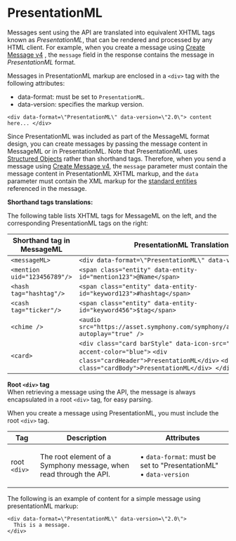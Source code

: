 # PresentationML

Messages sent using the API are translated into equivalent XHTML tags known as _PresentationML_, that can be rendered and processed by any HTML client. For example, when you create a message using [Create Message v4](https://developers.symphony.com/restapi/main/messages/create-message-v4) , the `message` field in the response contains the message in _PresentationML_ format.

Messages in PresentationML markup are enclosed in a `<div>` tag with the following attributes:

* data-format: must be set to `PresentationML`.
* data-version: specifies the markup version.

```markup
<div data-format=\"PresentationML\" data-version=\"2.0\"> content here... </div>
```

Since PresentationML was included as part of the MessageML format design, you can create messages by passing the message content in MessageML or in PresentationML. Note that PresentationML uses [Structured Objects](overview-of-messageml/entities/structured-objects.md) rather than shorthand tags. Therefore, when you send a message using [Create Message v4](https://developers.symphony.com/restapi/main/messages/create-message-v4), the `message` parameter must contain the message content in PresentationML XHTML markup, and the `data` parameter must contain the XML markup for the [standard entities](broken-reference) referenced in the message.

**Shorthand tags translations:**

The following table lists XHTML tags for MessageML on the left, and the corresponding PresentationML tags on the right:

| Shorthand tag in MessageML   | PresentationML Translation                                                                                                                                                    |
| ---------------------------- | ----------------------------------------------------------------------------------------------------------------------------------------------------------------------------- |
| `<messageML>`                | `<div data-format=\"PresentationML\" data-version=\"2.0\">`                                                                                                                   |
| `<mention uid="123456789"/>` | `<span class="entity" data-entity-id="mention123">@Name</span>`                                                                                                               |
| `<hash tag="hashtag"/>`      | `<span class="entity" data-entity-id="keyword123">#hashtag</span>`                                                                                                            |
| `<cash tag="ticker"/>`       | `<span class="entity" data-entity-id="keyword456">$tag</span>`                                                                                                                |
| `<chime />`                  | `<audio src="https://asset.symphony.com/symphony/audio/chime.mp3" autoplay="true" />`                                                                                         |
| `<card>`                     | `<div class="card barStyle" data-icon-src="url" data-accent-color="blue">` `<div class="cardHeader">PresentationML</div>` `<div class="cardBody">PresentationML</div> </div>` |

**Root `<div>` tag**\
When retrieving a message using the API, the message is always encapsulated in a root `<div>` tag, for easy parsing.

When you create a message using PresentationML, you must include the root `<div>` tag.

| Tag          | Description                                                        | Attributes                                                                                         |
| ------------ | ------------------------------------------------------------------ | -------------------------------------------------------------------------------------------------- |
| root `<div>` | The root element of a Symphony message, when read through the API. | <p>• <code>data-format</code>: must be set to "PresentationML" <br>• <code>data-version</code></p> |

The following is an example of content for a simple message using presentationML markup:

```markup
<div data-format=\"PresentationML\" data-version=\"2.0\">
  This is a message.
</div>
```
